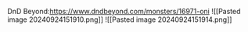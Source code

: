 DnD Beyond:https://www.dndbeyond.com/monsters/16971-oni
![[Pasted image 20240924151910.png]]
![[Pasted image 20240924151914.png]]